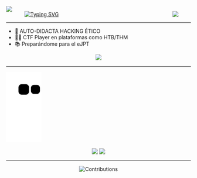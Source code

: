 <img align='left' src="https://media.giphy.com/media/hvRJCLFzcasrR4ia7z/giphy.gif" width="50" text_color="#33ff66">

  [![Typing SVG](https://readme-typing-svg.herokuapp.com/?lines=¡BIENVDENIDO!+Soy+Alejandro)](https://git.io/typing-svg)
  <img align='right' src='https://github.com/Rishit-dagli/Rishit-dagli/blob/master/images/octocat-anime.gif' width='50"'>
  
----------------------------------------------
<p align = "left">
 
 - 📕 AUTO-DIDACTA HACKING ÉTICO
 - 👨‍💻 CTF Player en plataformas como HTB/THM
 - 📚 Preparándome para el eJPT
</p>
<p align = "center">
  <img src="https://github-readme-stats.vercel.app/api/top-langs/?username=ARMoreno99&layout=compact&langs_count=7&theme=highcontrast" width = 400>
</p>

----------------------------------------------

![Snake animation](https://github.com/rafaballerini/rafaballerini/blob/output/github-contribution-grid-snake.svg)

<p align = "center">
   <a href="https://www.linkedin.com/in/alerodriguezm99" target="_blank"><img src="https://img.shields.io/badge/-LinkedIn-%230077B5?style=for-the-badge&logo=linkedin&logoColor=white" target="_blank"></a> 
   <a href="https://alerodriguezm99.gitbook.io/blog-hacking/" target="_blank"><img src="https://img.shields.io/badge/-gitbook-%230077B5?style=for-the-badge&logo=gitbook&logoColor=white" target="_blank"></a>  
</p>
 
  
----------------------------------------------

<p align = "center">
  <img src="https://raw.githubusercontent.com/nilfalse/nilfalse/master/contributions.gif" alt="Contributions" width="800px" height="112px" />
</p>
